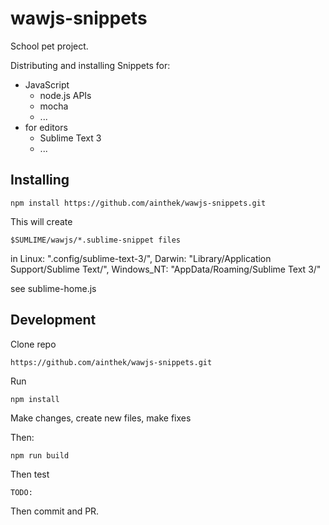 # wawjs-snippets

School pet project.

Distributing and installing Snippets for:

- JavaScript
	- node.js APIs
	- mocha
	- ...
- for editors
	- Sublime Text 3
	- ...

## Installing

	npm install https://github.com/ainthek/wawjs-snippets.git

This will create 

	$SUMLIME/wawjs/*.sublime-snippet files	

in 
	Linux: ".config/sublime-text-3/",
    Darwin: "Library/Application Support/Sublime Text/",
    Windows_NT: "AppData/Roaming/Sublime Text 3/"

see sublime-home.js

## Development

Clone repo
	
	https://github.com/ainthek/wawjs-snippets.git

Run 
	
	npm install

Make changes, create new files, make fixes

Then:

	npm run build

Then test

	TODO:

	
Then commit and PR.



